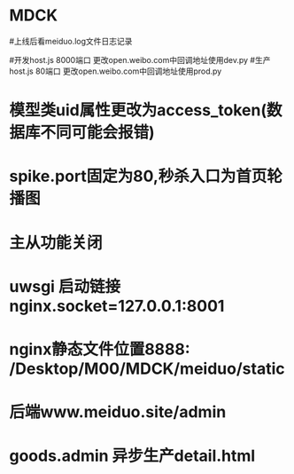 # MDCK
#上线后看meiduo.log文件日志记录

#开发host.js 8000端口  更改open.weibo.com中回调地址使用dev.py
#生产host.js 80端口   更改open.weibo.com中回调地址使用prod.py

# 模型类uid属性更改为access_token(数据库不同可能会报错)
# spike.port固定为80,秒杀入口为首页轮播图
# 主从功能关闭
# uwsgi 启动链接nginx.socket=127.0.0.1:8001
# nginx静态文件位置8888:   /Desktop/M00/MDCK/meiduo/static
# 后端www.meiduo.site/admin
# goods.admin 异步生产detail.html
